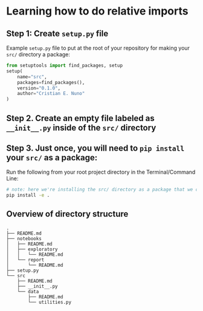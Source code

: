 # Learning how to do relative imports

## Step 1: Create `setup.py` file
Example `setup.py` file to put at the root of your repository for making your `src/` directory a package:

```python
from setuptools import find_packages, setup
setup(
    name="src",
    packages=find_packages(),
    version="0.1.0",
    author="Cristian E. Nuno"
)
```

## Step 2. Create an empty file labeled as `__init__.py` inside of the `src/` directory

## Step 3. Just once, you will need to `pip install` your `src/` as a package:

Run the following from your root project directory in the Terminal/Command Line:

```bash
# note: here we're installing the src/ directory as a package that we called "src"
pip install -e .
```

## Overview of directory structure

```
.
├── README.md
├── notebooks
│   ├── README.md
│   ├── exploratory
│   │   └── README.md
│   └── report
│       └── README.md
├── setup.py
└── src
    ├── README.md
    ├── __init__.py
    └── data
        ├── README.md
        └── utilities.py
```